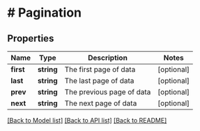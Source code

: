 # # Pagination

## Properties

Name | Type | Description | Notes
------------ | ------------- | ------------- | -------------
**first** | **string** | The first page of data | [optional]
**last** | **string** | The last page of data | [optional]
**prev** | **string** | The previous page of data | [optional]
**next** | **string** | The next page of data | [optional]

[[Back to Model list]](../../README.md#models) [[Back to API list]](../../README.md#endpoints) [[Back to README]](../../README.md)
